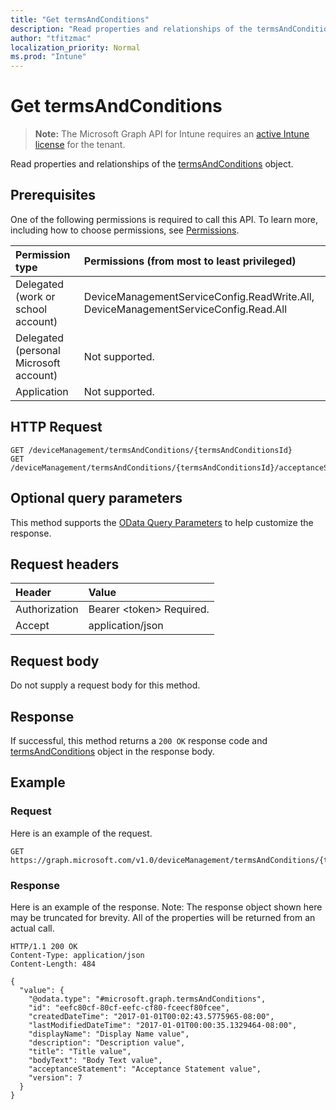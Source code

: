 ```yaml
---
title: "Get termsAndConditions"
description: "Read properties and relationships of the termsAndConditions object."
author: "tfitzmac"
localization_priority: Normal
ms.prod: "Intune"
---
```


# Get termsAndConditions

> **Note:** The Microsoft Graph API for Intune requires an [active Intune license](https://go.microsoft.com/fwlink/?linkid=839381) for the tenant.

Read properties and relationships of the [termsAndConditions](../resources/intune-companyterms-termsandconditions.md) object.

## Prerequisites
One of the following permissions is required to call this API. To learn more, including how to choose permissions, see [Permissions](/graph/permissions-reference).

|Permission type|Permissions (from most to least privileged)|
|:---|:---|
|Delegated (work or school account)|DeviceManagementServiceConfig.ReadWrite.All, DeviceManagementServiceConfig.Read.All|
|Delegated (personal Microsoft account)|Not supported.|
|Application|Not supported.|

## HTTP Request
<!-- {
  "blockType": "ignored"
}
-->
``` http
GET /deviceManagement/termsAndConditions/{termsAndConditionsId}
GET /deviceManagement/termsAndConditions/{termsAndConditionsId}/acceptanceStatuses/{termsAndConditionsAcceptanceStatusId}/termsAndConditions
```

## Optional query parameters
This method supports the [OData Query Parameters](https://docs.microsoft.com/graph/query-parameters) to help customize the response.

## Request headers
|Header|Value|
|:---|:---|
|Authorization|Bearer &lt;token&gt; Required.|
|Accept|application/json|

## Request body
Do not supply a request body for this method.

## Response
If successful, this method returns a `200 OK` response code and [termsAndConditions](../resources/intune-companyterms-termsandconditions.md) object in the response body.

## Example

### Request
Here is an example of the request.
``` http
GET https://graph.microsoft.com/v1.0/deviceManagement/termsAndConditions/{termsAndConditionsId}
```

### Response
Here is an example of the response. Note: The response object shown here may be truncated for brevity. All of the properties will be returned from an actual call.
``` http
HTTP/1.1 200 OK
Content-Type: application/json
Content-Length: 484

{
  "value": {
    "@odata.type": "#microsoft.graph.termsAndConditions",
    "id": "eefc80cf-80cf-eefc-cf80-fceecf80fcee",
    "createdDateTime": "2017-01-01T00:02:43.5775965-08:00",
    "lastModifiedDateTime": "2017-01-01T00:00:35.1329464-08:00",
    "displayName": "Display Name value",
    "description": "Description value",
    "title": "Title value",
    "bodyText": "Body Text value",
    "acceptanceStatement": "Acceptance Statement value",
    "version": 7
  }
}
```



